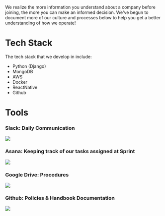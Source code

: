 We realize the more information you understand about a company before joining, the more you can make an informed decision. We've begun to document more of our culture and processes below to help you get a better understanding of how we operate!


# Tech Stack
The tech stack that we develop in include:

- Python (Django)
- MongoDB
- AWS
- Docker
- ReactNative
- Github


# Tools
### Slack: Daily Communication
![](http://i67.tinypic.com/2le2qkl.png)

### Asana: Keeping track of our tasks assigned at Sprint
![](http://i63.tinypic.com/2hi1r35.png)

### Google Drive: Procedures
![](http://i66.tinypic.com/2qlbjly.png)

### Github: Policies & Handbook Documentation
![](http://i64.tinypic.com/fyd4xd.png)

